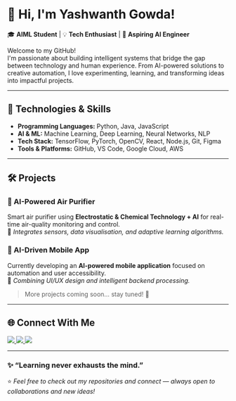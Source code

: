 # 👋 Hi, I'm Yashwanth Gowda!  

🎓 **AIML Student** | 💡 **Tech Enthusiast** | 🚀 **Aspiring AI Engineer**  

Welcome to my GitHub!  
I'm passionate about building intelligent systems that bridge the gap between technology and human experience. From AI-powered solutions to creative automation, I love experimenting, learning, and transforming ideas into impactful projects.

---

## 🧠 Technologies & Skills  

- **Programming Languages:** Python, Java, JavaScript  
- **AI & ML:** Machine Learning, Deep Learning, Neural Networks, NLP  
- **Tech Stack:** TensorFlow, PyTorch, OpenCV, React, Node.js, Git, Figma  
- **Tools & Platforms:** GitHub, VS Code, Google Cloud, AWS  

---

## 🛠️ Projects  

### 🔹 AI-Powered Air Purifier  
Smart air purifier using **Electrostatic & Chemical Technology + AI** for real-time air-quality monitoring and control.  
🧩 *Integrates sensors, data visualisation, and adaptive learning algorithms.*

### 🔹 AI-Driven Mobile App  
Currently developing an **AI-powered mobile application** focused on automation and user accessibility.  
💭 *Combining UI/UX design and intelligent backend processing.*

> More projects coming soon… stay tuned! 🚀  

---

## 🌐 Connect With Me  

<p align="left">
  <a href="https://www.linkedin.com/in/yashwanthg0wda/" target="_blank">
    <img src="https://img.shields.io/badge/LinkedIn-0A66C2?style=for-the-badge&logo=linkedin&logoColor=white"/>
  </a>
  <a href="https://github.com/yash1th-gowda" target="_blank">
    <img src="https://img.shields.io/badge/GitHub-171515?style=for-the-badge&logo=github&logoColor=white"/>
  </a>
  <a href="mailto:yash1thgowda2005@gmail.com">
    <img src="https://img.shields.io/badge/Email-D14836?style=for-the-badge&logo=gmail&logoColor=white"/>
  </a>
</p>

---

### ✨ “Learning never exhausts the mind.”

⭐️ *Feel free to check out my repositories and connect — always open to collaborations and new ideas!*  

